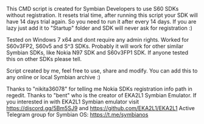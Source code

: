 This CMD script is created for Symbian Developers to use S60 SDKs without registration.
It resets trial time, after running this script your SDK will have 14 days trial again. So you need to run it after every 14 days. If you are lazy just add it to "Startup" folder and SDK will never ask for registration :)

Tested on Windows 7 x64 and dont require any admin rights.
Worked for S60v3FP2, S60v5 and S^3 SDKs. Probably it will work for other similar Symbian SDKs, like Nokia N97 SDK and S60v3FP1 SDK. If anyone tested this on other SDKs please tell. 

Script created by me, feel free to use, share and modify. You can add this to any online or local Symbian archive :)

Thanks to "nikita36078" for telling me Nokia SDKs registration info path in regedit. Thanks to "bent" who is the creator of EKA2L1 Symbian Emulator.
If you interested in with EKA2L1 Symbian emulator visit https://discord.gg/5Bm5SJ9 and https://github.com/EKA2L1/EKA2L1
Active Telegram group for Symbian OS: https://t.me/symbianos
